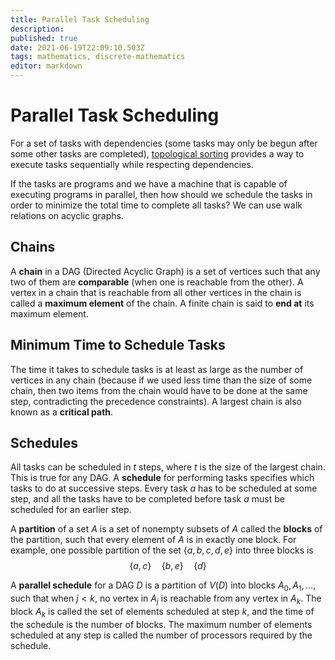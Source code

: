 ```yaml
---
title: Parallel Task Scheduling
description: 
published: true
date: 2021-06-19T22:09:10.503Z
tags: mathematics, discrete-mathematics
editor: markdown
---
```


# Parallel Task Scheduling
For a set of tasks with dependencies (some tasks may only be begun after some other tasks are completed), [topological sorting](/mathematics/discrete-mathematics/partial-orderings) provides a way to execute tasks sequentially while respecting dependencies.

If the tasks are programs and we have a machine that is capable of executing programs in parallel, then how should we schedule the tasks in order to minimize the total time to complete all tasks? We can use walk relations on acyclic graphs. 

## Chains
A **chain** in a DAG (Directed Acyclic Graph) is a set of vertices such that any two of them are **comparable** (when one is reachable from the other). A vertex in a chain that is reachable from all other vertices in the chain is called a **maximum element** of the chain. A finite chain is said to **end at** its maximum element.


## Minimum Time to Schedule Tasks
The time it takes to schedule tasks is at least as large as the number of vertices in any chain (because if we used less time than the size of some chain, then two items from the chain would have to be done at the same step, contradicting the precedence constraints). A largest chain is also known as a **critical path**. 

## Schedules
All tasks can be scheduled in $t$ steps, where $t$ is the size of the largest chain. This is true for any DAG. A **schedule** for performing tasks specifies which tasks to do at successive steps. Every task $a$ has to be scheduled at some step, and all the tasks have to be completed before task $a$ must be scheduled for an earlier step. 

A **partition** of a set $A$ is a set of nonempty subsets of $A$ called the **blocks** of the partition, such that every element of $A$ is in exactly one block.
For example, one possible partition of the set $\{a, b, c, d, e\}$ into three blocks is
$$
\{a, c\} \quad\{b, e\} \quad\{d\}
$$

A **parallel schedule** for a DAG $D$ is a partition of $V(D)$ into blocks $A_{0}, A_{1}, \ldots$, such that when $j<k$, no vertex in $A_{j}$ is reachable from any vertex in $A_{k} .$ The block $A_{k}$ is called the set of elements scheduled at step $k$, and the time of the schedule is the number of blocks. The maximum number of elements scheduled at any step is called the number of processors required by the schedule.